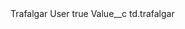 <?xml version="1.0" encoding="UTF-8"?>
<CustomMetadata xmlns="http://soap.sforce.com/2006/04/metadata" xmlns:xsi="http://www.w3.org/2001/XMLSchema-instance" xmlns:xsd="http://www.w3.org/2001/XMLSchema">
    <label>Trafalgar User</label>
    <protected>true</protected>
    <values>
        <field>Value__c</field>
        <value xsi:type="xsd:string">td.trafalgar</value>
    </values>
</CustomMetadata>
